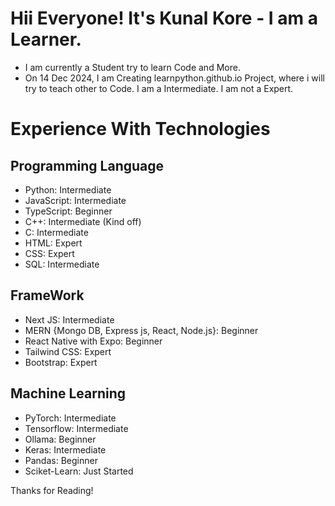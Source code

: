 # Hii Everyone! It's Kunal Kore - I am a Learner. 

- I am currently a Student try to learn Code and More.
- On 14 Dec 2024, I am Creating learnpython.github.io Project, where i will try to teach other to Code. I am a Intermediate. I am not a Expert.

# Experience With Technologies

## Programming Language 

- Python: Intermediate
- JavaScript: Intermediate
- TypeScript: Beginner
- C++: Intermediate (Kind off)
- C: Intermediate
- HTML: Expert
- CSS: Expert
- SQL: Intermediate

## FrameWork 

- Next JS: Intermediate
- MERN {Mongo DB, Express js, React, Node.js}: Beginner
- React Native with Expo: Beginner
- Tailwind CSS: Expert
- Bootstrap: Expert

## Machine Learning

- PyTorch: Intermediate
- Tensorflow: Intermediate
- Ollama: Beginner
- Keras: Intermediate
- Pandas: Beginner
- Sciket-Learn: Just Started

Thanks for Reading!
